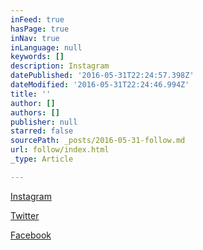 ```yaml
---
inFeed: true
hasPage: true
inNav: true
inLanguage: null
keywords: []
description: Instagram
datePublished: '2016-05-31T22:24:57.398Z'
dateModified: '2016-05-31T22:24:46.994Z'
title: ''
author: []
authors: []
publisher: null
starred: false
sourcePath: _posts/2016-05-31-follow.md
url: follow/index.html
_type: Article

---
```

[Instagram][0]

[Twitter][1]

[Facebook][2]

[0]: https://www.instagram.com/dogwatisaw/
[1]: https://twitter.com/dogwatisaw
[2]: facebook.com/dogwatisaw